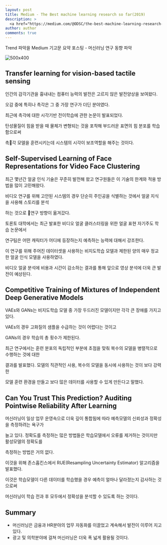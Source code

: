 ```yaml
---
layout: post
title: Medium - The Best machine learning research so far(2019)
description: >
  <a href="https://medium.com/@ODSC/the-best-machine-learning-research-of-2019-so-far-954120947794">원문 링크 - ODSC(Open Data Science)</a>
author: author
comments: true
---
```


Trend 파악을 Medium 기고문 요약 포스팅 - 머신러닝 연구 동향 파악

![500x400](https://cdn-images-1.medium.com/max/1600/0*HXLd67zuwj3VB7XT.png)

## Transfer learning for vision-based tactile sensing

인간의 감각기관을 흉내내는 컴퓨터 능력의 발전은 고르지 않은 발전양상을 보여왔다.

오감 중에 특히나 촉각은 그 중 가장 연구가 더딘 분야였다.

최근에 촉각에 대한 시각기반 전이학습에 관한 논문이 발표되었다.

탄성물질이 힘을 받을 때 물체가 변형되는 것을 포착해 부드러운 표면의 힘 분포를 학습함으로써

촉각 모델을 훈련시키는데 시스템의 시각이 보조역할을 해주는 것이다.


## Self-Supervised Learning of Face Representations for Video Face Clustering

최근 몇년간 얼굴 인식 기술은 꾸준히 발전해 왔고 연구원들은 이 기술의 한계와 적용 방법을 많이 고민해왔다.

비디오 연구를 위해 고안된 시스템의 경우 단순히 주인공을 식별하는 것에서 얼굴 지식을 사용해 스토리를 분석

하는 것으로 연구 방향이 옮겨갔다.

토론토 대학에서는 최근 발표한 비디오 얼굴 클러스터링을 위한 얼굴 표현 자기주도 학습 논문에서

연구팀은 어떤 캐릭터가 어디에 등장하는지 예측하는 능력에 대해서 강조한다.

이 연구를 위해 주어진 데이터셋을 사용하는 비지도학습 모델과 제한된 양의 매우 정교한 얼굴 인식 모델을 사용하였다.

비디오 얼굴 분석에 비용과 시간이 감소하는 결과를 통해 앞으로 영상 분석에 더욱 큰 발전이 예상된다.


## Competitive Training of Mixtures of Independent Deep Generative Models

VAEs와 GANs는 비지도학습 모델 중 가장 두드러진 모델이지만 각각 큰 장애를 가지고 있다.

VAEs의 경우 고화질의 샘플을 수급하는 것이 어렵다는 것이고

GANs의 경우 학습의 총 횟수가 제한된다.

최근 연구에서는 훈련 분포의 독립적인 부분에 초점을 맞춰 복수의 모델을 병렬적으로 수행하는 것에 대한

결과를 발표했다. 모델의 직관적인 사용, 복수의 모델을 동시에 사용하는 것이 보다 강력한

모델 훈련 환경을 만들고 보다 많은 데이터를 사용할 수 있게 만든다고 말했다.


## Can You Trust This Prediction? Auditing Pointwise Reliability After Learning

머신러닝이 일상 업무 운영속으로 더욱 깊이 통합됨에 따라 예측모델의 신뢰성과 정확성을 측정하려는 욕구가

늘고 있다. 정확도를 측정하는 많은 방법들은 학습모델에서 오류를 제거하는 것이지만 활성모델의 정확도를

측정하는 방법은 거의 없다.

이것을 위해 존스홉킨스에서 RUE(Resampling Uncertainty Estimator) 알고리즘을 발표했다.

이것은 학습모델이 다른 데이터를 학습했을 경우 예측이 얼마나 달라졌는지 감사하는 것으로써

머신러닝이 학습 전과 후 모두에서 정확성을 분석할 수 있도록 하는 것이다.

## Summary

* 머신러닝은 금융과 HR분야의 업무 자동화를 이끌었고 계속해서 발전이 이루어 지고 있다.
* 광고 및 의학분야에 걸쳐 머신러닝은 더욱 폭 넓게 활용될 것이다.
